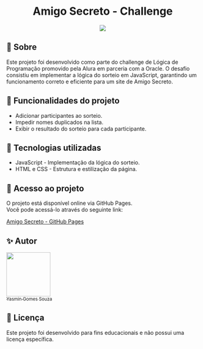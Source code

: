 <h1 align = "center">Amigo Secreto - Challenge</h1>

<p align="center">
<img loading="lazy" src="http://img.shields.io/static/v1?label=STATUS&message=FINALIZADO&color=GREEN&style=for-the-badge"/>
</p>

## :page_facing_up: Sobre
<p>
  Este projeto foi desenvolvido como parte do challenge de Lógica de Programação promovido pela Alura em parceria com a Oracle. 
  O desafio consistiu em implementar a lógica do sorteio em JavaScript, garantindo um funcionamento correto e eficiente para um site de Amigo Secreto. 
</p>

## :rocket: Funcionalidades do projeto
<ul>
  <li>Adicionar participantes ao sorteio.</li>
  <li>Impedir nomes duplicados na lista.</li>
  <li>Exibir o resultado do sorteio para cada participante.</li>
</ul>

## :hammer: Tecnologias utilizadas
<ul>
  <li>JavaScript - Implementação da lógica do sorteio.</li>
  <li>HTML e CSS - Estrutura e estilização da página.</li>
</ul>

## :file_folder: Acesso ao projeto
<p>
  O projeto está disponível online via GitHub Pages. 
  <br>Você pode acessá-lo através do seguinte link:
</p>
<a href = "https://yyasmings.github.io/challenge-amigo-secreto/"> Amigo Secreto - GitHub Pages</a>

## :sparkles: Autor 
[<img loading="lazy" src="https://avatars.githubusercontent.com/u/105134228?v=4" width=115><br><sub>Yasmin Gomes Souza</sub>](https://github.com/yyasmings)

##  :page_with_curl: Licença
<p>Este projeto foi desenvolvido para fins educacionais e não possui uma licença específica.</p>
